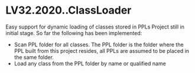 # LV32.2020..ClassLoader
Easy support for dynamic loading of classes stored in PPLs
Project still in initial stage. So far the following has been implemented:
- Scan PPL folder for all classes. The PPL folder is the folder where the PPL built from this project resides, all PPLs are assumed to be placed in the same folder.
- Load any class from the PPL folder by name or qualified name
